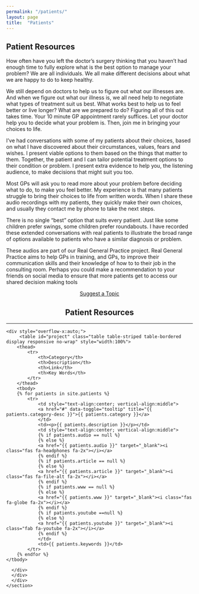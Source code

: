 ```yaml
---
permalink: "/patients/"
layout: page
title:  "Patients"
---
```


<section class="bg-primary text-white" id="about">
      <div class="container text-center">
        <h2 class="mb-4">Patient Resources</h2>
        <p align="left">How often have you left the doctor’s surgery thinking that you haven’t had enough time to fully explore what is the best option to manage your problem? We are all individuals. We all make different decisions about what we are happy to do to keep healthy. </p>
        <p align="left">We still depend on doctors to help us to figure out what our illnesses are. And when we figure out what our illness is, we all need help to negotiate what types of treatment suit us best. What works best to help us to feel better or live longer? What are we prepared to do? Figuring all of this out takes time. Your 10 minute GP appointment rarely suffices. Let your doctor help you to decide what your problem is. Then, join me in bringing your choices to life.</p>
        <p align="left">I’ve had conversations with some of my patients about their choices, based on what I have discovered about their circumstances, values, fears and wishes. I present viable options to them based on the things that matter to them. Together, the patient and I can tailor potential treatment options to their condition or problem. I present extra evidence to help you, the listening audience, to make decisions that might suit you too.</p>
        <p align="left">Most GPs will ask you to read more about your problem before deciding what to do, to make you feel better. My experience is that many patients struggle to bring their choices to life from written words. When I share these audio recordings with my patients, they quickly make their own choices, and usually they contact me by phone to take the next steps.</p>
        <p align="left">There is no single “best” option that suits every patient. Just like some children prefer swings, some children prefer roundabouts. I have recorded these extended conversations with real patients to illustrate the broad range of options available to patients who have a similar diagnosis or problem.</p>
        <p align="left">These audios are part of our Real General Practice project. Real General Practice aims to help GPs in training, and GPs, to improve their communication skills and their knowledge of how to to their job in the consulting room. Perhaps you could make a recommendation to your friends on social media to ensure that more patients get to access our shared decision making tools </p>
		<center><a class="btn btn-light btn-xl" href="mailto:info@code4health.org?Subject=%5BSuggest%20New%20Topic%5D&Body=%5BName%5D%0A%5BRole%20%26%20Topic%5D%0A%5BDetails%20%5D%0A">Suggest a Topic</a></center>
</div>
</section>

<section id="patients">
      <div class="container">
        <div class="row">
          <div class="col-lg-12">
            <center><h2 class="section-heading">Patient Resources</h2>
            <hr class="my-4"></center>

  	<div style="overflow-x:auto;">	
         <table id="project" class="table table-striped table-bordered display responsive no-wrap" style="width:100%">
        <thead>
            <tr>
                <th>Category</th>
                <th>Description</th>
                <th>Link</th>
                <th>Key Words</th>
            </tr>
        </thead>
        <tbody>
        {% for patients in site.patients %}
            <tr>
                <td style="text-align:center; vertical-align:middle">
                <a href="#" data-toggle="tooltip" title="{{ patients.category-desc }}">{{ patients.category }}</a>
                </td>
                <td><p>{{ patients.description }}</p></td>
                <td style="text-align:center; vertical-align:middle">
                {% if patients.audio == null %}
                {% else %}
                <a href="{{ patients.audio }}" target="_blank"><i class="fas fa-headphones fa-2x"></i></a>
                {% endif %}
                {% if patients.article == null %}
                {% else %}
                <a href="{{ patients.article }}" target="_blank"><i class="fas fa-file-alt fa-2x"></i></a>
                {% endif %}
                {% if patients.www == null %}
                {% else %}
                <a href="{{ patients.www }}" target="_blank"><i class="fas fa-globe fa-2x"></i></a>
                {% endif %} 
                {% if patients.youtube ==null %}
                {% else %}
                <a href="{{ patients.youtube }}" target="_blank"><i class="fab fa-youtube fa-2x"></i></a>
                {% endif %}
                </td>
                <td>{{ patients.keywords }}</td>
            </tr>
        {% endfor %}
    </tbody>
</table>
</div>

        
      </div>
	  </div>
	  </div>
    </section>
